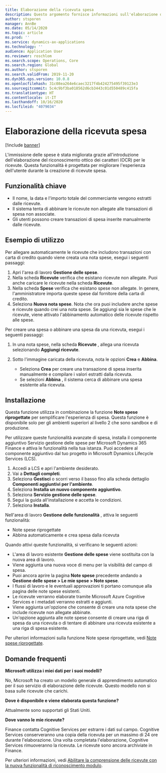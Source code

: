 ```yaml
---
title: Elaborazione della ricevuta spesa
description: Questo argomento fornisce informazioni sull'elaborazione del riconoscimento ottico dei caratteri (OCR) per le ricevute. Questa funzionalità è progettata per migliorare l'esperienza dell'utente durante la creazione di ricevute spesa in Microsoft Dynamics 365 Finance.
author: stsporen
manager: AnnBe
ms.date: 05/14/2020
ms.topic: article
ms.prod: ''
ms.service: dynamics-ax-applications
ms.technology: ''
audience: Application User
ms.reviewer: roschlom
ms.search.scope: Operations, Core
ms.search.region: Global
ms.author: stsporen
ms.search.validFrom: 2019-11-20
ms.dyn365.ops.version: 10.0.8
ms.openlocfilehash: 31c08ea264e6caec3217f4b424275495f39123e3
ms.sourcegitcommit: 5c4c9bf3ba018562d6cb3443c01d550489c415fa
ms.translationtype: HT
ms.contentlocale: it-IT
ms.lasthandoff: 10/16/2020
ms.locfileid: "4079034"
---
```

# <a name="expense-receipt-processing"></a>Elaborazione della ricevuta spesa

[!include [banner](../includes/banner.md)]

L'immissione delle spese è stata migliorata grazie all'introduzione dell'elaborazione del riconoscimento ottico dei caratteri (OCR) per le ricevute. Questa funzionalità è progettata per migliorare l'esperienza dell'utente durante la creazione di ricevute spesa.

## <a name="key-features"></a>Funzionalità chiave

- Il nome, la data e l'importo totale del commerciante vengono estratti dalle ricevute.
- Il sistema tenta di abbinare le ricevute non allegate alle transazioni di spesa non associate.
- Gli utenti possono creare transazioni di spesa inserite manualmente dalle ricevute.

## <a name="usage-examples"></a>Esempio di utilizzo

Per allegare automaticamente le ricevute che includono transazioni con carta di credito quando viene creata una nota spese, esegui i seguenti passaggi:

  1. Apri l'area di lavoro **Gestione delle spese**.
  2. Nella scheda **Ricevute** verifica che esistano ricevute non allegate. Puoi anche caricare le ricevute nella scheda **Ricevute**.
  3. Nella scheda **Spese** verifica che esistano spese non allegate. In genere, l'amministratore importa queste spese dal fornitore della carta di credito.
  4. Seleziona **Nuova nota spese**. Nota che ora puoi includere anche spese e ricevute quando crei una nota spese. Se aggiungi sia le spese che le ricevute, viene attivato l'abbinamento automatico delle ricevute rispetto alle spese.

Per creare una spesa o abbinare una spesa da una ricevuta, esegui i seguenti passaggi:

  1. In una nota spese, nella scheda **Ricevute** , allega una ricevuta selezionando **Aggiungi ricevute**.
  2. Sotto l'immagine caricata della ricevuta, nota le opzioni **Crea** e **Abbina**.

      - Seleziona **Crea** per creare una transazione di spesa inserita manualmente e compilare i valori estratti dalla ricevuta.
      - Se selezioni **Abbina** , il sistema cerca di abbinare una spesa esistente alla ricevuta.

## <a name="installation"></a>Installazione

Questa funzione utilizza in combinazione la funzione **Note spese riprogettate** per semplificare l'esperienza di spesa. Questa funzione è disponibile solo per gli ambienti superiori al livello 2 che sono sandbox e di produzione.

Per utilizzare queste funzionalità avanzate di spesa, installa il componente aggiuntivo Servizio gestione delle spese per Microsoft Dynamics 365 Finance e attiva le funzionalità nella tua istanza. Puoi accedere al componente aggiuntivo dal tuo progetto in Microsoft Dynamics Lifecycle Services (LCS).

1. Accedi a LCS e apri l'ambiente desiderato.
2. Vai a **Dettagli completi**.
3. Seleziona **Gestisci** o scorri verso il basso fino alla scheda dettaglio **Componenti aggiuntivi per l'ambiente**.
4. Seleziona **Installa un nuovo componente aggiuntivo**.
5. Seleziona **Servizio gestione delle spese**.
6. Segui la guida all'installazione e accetta le condizioni.
7. Seleziona **Installa**.

Nell'area di lavoro **Gestione delle funzionalità** , attiva le seguenti funzionalità:

- Note spese riprogettate
- Abbina automaticamente e crea spesa dalla ricevuta

Quando attivi queste funzionalità, si verificano le seguenti azioni:

- L'area di lavoro esistente **Gestione delle spese** viene sostituita con la nuova area di lavoro.
- Viene aggiunta una nuova voce di menu per la visibilità del campo di spesa.
- Puoi ancora aprire la pagina **Note spese** precedente andando a **Gestione delle spese > Le mie spese > Note spese**.
- I flussi di lavoro e le eventuali approvazioni ti portano comunque alla pagina delle note spese esistenti.
- Le ricevute verranno elaborate tramite Microsoft Azure Cognitive Services e i metadati verranno estratti e aggiunti.
- Viene aggiunta un'opzione che consente di creare una nota spese che include ricevute non allegate abbinate.
- Un'opzione aggiunta alle note spese consente di creare una riga di spesa da una ricevuta o di tentare di abbinare una ricevuta esistente a una riga di spesa esistente.

Per ulteriori informazioni sulla funzione Note spese riprogettate, vedi [Note spese riprogettate](ExpenseWorkspaceNew.md).

## <a name="frequently-asked-questions"></a>Domande frequenti

**Microsoft utilizza i miei dati per i suoi modelli?**

No, Microsoft ha creato un modello generale di apprendimento automatico per il suo servizio di elaborazione delle ricevute. Questo modello non si basa sulle ricevute che carichi.

**Dove è disponibile e viene elaborata questa funzione?**

Attualmente sono supportati gli Stati Uniti.

**Dove vanno le mie ricevute?**

Finance contatta Cognitive Services per estrarre i dati sul campo. Cognitive Services conserveranno una copia della ricevuta per un massimo di 24 ore durante l'elaborazione. Una volta completata l'elaborazione, Cognitive Services rimuoveranno la ricevuta. Le ricevute sono ancora archiviate in Finance.

Per ulteriori informazioni, vedi [Abilitare la comprensione delle ricevute con la nuova funzionalità di riconoscimento modulo](https://azure.microsoft.com/blog/enable-receipt-understanding-with-form-recognizer-s-new-capability/).
